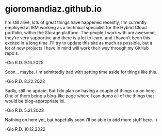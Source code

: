 # gioromandiaz.github.io

I'm still alive, lots of great things have happened recently, I'm currently employed at IBM working as a technical specialist for the Hybrid Cloud portfolio, within the Storage platform.
The people I work with are awesome, they're very supportive and there is a lot to learn, and I haven't been this excited in a long time.
I'll try to update this site as much as possible, but a lot of new projects I have in mind will work their way through my GitHub repo's.

-Gio R.D.
9.16.2025

Soon... maybe. I'm admittedly bad with setting time aside for things like this.

-Gio R.D.
8.22.2023

Sadly, still no update. But I do plan on having a couple of things up on here. One of them being a blog-like page where I can dump all of the things that would be blog-appropriate lol.

-Gio R.D.
5.31.2023

Nothing on here yet, but hopefully soon I'll be able to add more stuff here. :)

-Gio R.D.
10.12.2022
